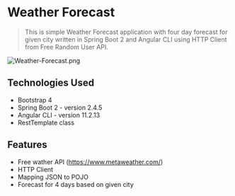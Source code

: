 # Weather Forecast

> This is simple Weather Forecast application with four day forecast for given city written in Spring Boot 2 and Angular CLI using HTTP Client from Free Random User API.

<img src="https://imgupload.pl/images/2021/12/13/Weather-Forecast.png" alt="Weather-Forecast.png" border="0" />


## Technologies Used
- Bootstrap 4
- Spring Boot 2 - version 2.4.5
- Angular CLI - version 11.2.13
- RestTemplate class


## Features
- Free wather API (https://www.metaweather.com/)
- HTTP Client
- Mapping JSON to POJO
- Forecast for 4 days based on given city
